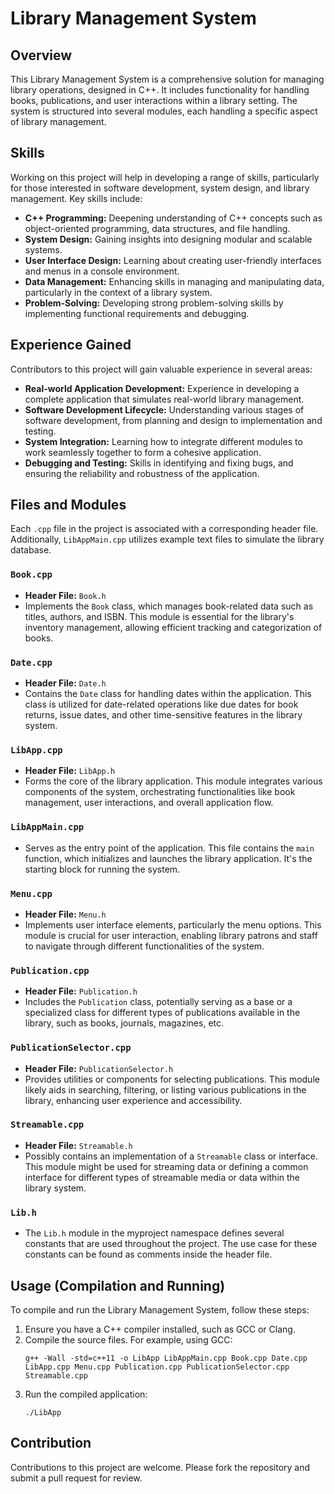 # Library Management System

## Overview

This Library Management System is a comprehensive solution for managing library operations, designed in C++. It includes functionality for handling books, publications, and user interactions within a library setting. The system is structured into several modules, each handling a specific aspect of library management.

## Skills

Working on this project will help in developing a range of skills, particularly for those interested in software development, system design, and library management. Key skills include:

- **C++ Programming:** Deepening understanding of C++ concepts such as object-oriented programming, data structures, and file handling.
- **System Design:** Gaining insights into designing modular and scalable systems.
- **User Interface Design:** Learning about creating user-friendly interfaces and menus in a console environment.
- **Data Management:** Enhancing skills in managing and manipulating data, particularly in the context of a library system.
- **Problem-Solving:** Developing strong problem-solving skills by implementing functional requirements and debugging.

## Experience Gained

Contributors to this project will gain valuable experience in several areas:

- **Real-world Application Development:** Experience in developing a complete application that simulates real-world library management.
- **Software Development Lifecycle:** Understanding various stages of software development, from planning and design to implementation and testing.
- **System Integration:** Learning how to integrate different modules to work seamlessly together to form a cohesive application.
- **Debugging and Testing:** Skills in identifying and fixing bugs, and ensuring the reliability and robustness of the application.

## Files and Modules

Each `.cpp` file in the project is associated with a corresponding header file. Additionally, `LibAppMain.cpp` utilizes example text files to simulate the library database.

### `Book.cpp`

- **Header File:** `Book.h`
- Implements the `Book` class, which manages book-related data such as titles, authors, and ISBN. This module is essential for the library's inventory management, allowing efficient tracking and categorization of books.

### `Date.cpp`

- **Header File:** `Date.h`
- Contains the `Date` class for handling dates within the application. This class is utilized for date-related operations like due dates for book returns, issue dates, and other time-sensitive features in the library system.

### `LibApp.cpp`

- **Header File:** `LibApp.h`
- Forms the core of the library application. This module integrates various components of the system, orchestrating functionalities like book management, user interactions, and overall application flow.

### `LibAppMain.cpp`

- Serves as the entry point of the application. This file contains the `main` function, which initializes and launches the library application. It's the starting block for running the system.

### `Menu.cpp`

- **Header File:** `Menu.h`
- Implements user interface elements, particularly the menu options. This module is crucial for user interaction, enabling library patrons and staff to navigate through different functionalities of the system.

### `Publication.cpp`

- **Header File:** `Publication.h`
- Includes the `Publication` class, potentially serving as a base or a specialized class for different types of publications available in the library, such as books, journals, magazines, etc.

### `PublicationSelector.cpp`

- **Header File:** `PublicationSelector.h`
- Provides utilities or components for selecting publications. This module likely aids in searching, filtering, or listing various publications in the library, enhancing user experience and accessibility.

### `Streamable.cpp`

- **Header File:** `Streamable.h`
- Possibly contains an implementation of a `Streamable` class or interface. This module might be used for streaming data or defining a common interface for different types of streamable media or data within the library system.

### `Lib.h`

- The `Lib.h` module in the myproject namespace defines several constants that are used throughout the project. The use case for these constants can be found as comments inside the header file.

## Usage (Compilation and Running)

To compile and run the Library Management System, follow these steps:

1. Ensure you have a C++ compiler installed, such as GCC or Clang.
2. Compile the source files. For example, using GCC:
   ```
   g++ -Wall -std=c++11 -o LibApp LibAppMain.cpp Book.cpp Date.cpp LibApp.cpp Menu.cpp Publication.cpp PublicationSelector.cpp Streamable.cpp
   ```
3. Run the compiled application:
   ```
   ./LibApp
   ```

## Contribution

Contributions to this project are welcome. Please fork the repository and submit a pull request for review.
